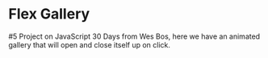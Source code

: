 # Flex Gallery

#5 Project on JavaScript 30 Days from Wes Bos, here we have an animated gallery that will open and close itself up on click.
